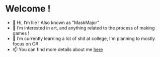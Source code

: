 # Welcome !
- 👋 Hi, I’m Ilie ! Also known as "MaskMajor"
- 👀 I’m interested in art, and anything related to the process of making games !
- 🌱 I’m currently learning a lot of shit at college, I'm planning to mostly focus on C#
- 📫 You can find more details about me [here](https://maskmajor.neocities.org/)

<!---
CIlie23/CIlie23 is a ✨ special ✨ repository because its `README.md` (this file) appears on your GitHub profile.
You can click the Preview link to take a look at your changes.
--->
